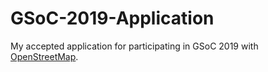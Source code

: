 # GSoC-2019-Application
My accepted application for participating in GSoC 2019 with [OpenStreetMap](https://www.openstreetmap.org).
